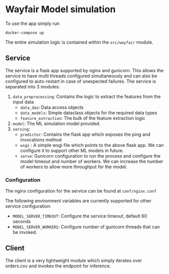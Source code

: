 # Wayfair Model simulation

To use the app simply run 
```
docker-compose up
```

The entire simulation logic is contained within the `src/wayfair` module.

## Service
The service is a flask app supported by nginx and gunicorn. This allows the service
to have multi threads configured simultaneously and can also be configured to auto-restart
in case of unexpected failures.
The service is separated into 3 modules:
1. `data_preprocessing`: Contains the logic to extract the features from the input data
   - `data_dao`: Data access objects
   - `data_models`: Simple dataclass objects for the required data types
   - `feature_extraction`: The bulk of the feature extraction logic
2. `model`: The ML simulation model provided.
3. `serving`:
    - `predictor`: Contains the flask app which exposes the ping and invocations method
    - `wsgi` : A simple wsgi file which points to the above flask app. We can configure it to support other ML models in future.
    - `serve`: Gunicorn configuration to run the process and configure the model timeout and number of workers. We can increase the number of workers to allow more throughput for the model.

### Configuration

The nginx configuration for the service can be found at `conf/nginx.conf`

The following environment variables are currently supported for other service configuration:
   - `MODEL_SERVER_TIMEOUT`: Configure the service timeout, default 60 seconds
   - `MODEL_SERVER_WORKERS`: Configure number of gunicorn threads that can be invoked.

## Client
The client is a very lightweight module which simply iterates over orders.csv and invokes the endpoint for inference.

